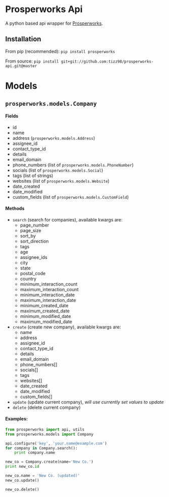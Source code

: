 # Prosperworks Api
A python based api wrapper for [Prosperworks](https://www.prosperworks.com/developer_api).

## Installation
From pip (recommended): `pip install prosperworks`

From source: `pip install git+git://github.com:tizz98/prosperworks-api.git@master`

# Models
## `prosperworks.models.Company`
#### Fields
- id
- name
- address (`prosperworks.models.Address`)
- assignee_id
- contact_type_id
- details
- email_domain
- phone_numbers (list of `prosperworks.models.PhoneNumber`)
- socials (list of `prosperworks.models.Social`)
- tags (list of strings)
- websites (list of `prosperworks.models.Website`)
- date_created
- date_modified
- custom_fields (list of `prosperworks.models.CustomField`)

#### Methods
- `search` (search for companies), available kwargs are:
  - page_number
  - page_size
  - sort_by
  - sort_direction
  - tags
  - age
  - assignee_ids
  - city
  - state
  - postal_code
  - country
  - minimum_interaction_count
  - maximum_interaction_count
  - minimum_interaction_date
  - maximum_interaction_date
  - minimum_created_date
  - maximum_created_date
  - minimum_modified_date
  - maximum_modified_date
- `create` (create new company), available kwargs are:
  - name
  - address
  - assignee_id
  - contact_type_id
  - details
  - email_domain
  - phone_numbers[]
  - socials[]
  - tags
  - websites[]
  - date_created
  - date_modified
  - custom_fields[]
- `update` (update current company), _will use currently set values to update_
- `delete` (delete current company)


#### Examples:
```python
from prosperworks import api, utils
from prosperworks.models import Company

api.configure('key', 'your.name@example.com')
for company in Company.search():
    print company.name

new_co = Company.create(name='New Co.')
print new_co.id

new_co.name = 'New Co. (updated)'
new_co.update()

new_co.delete()
```
